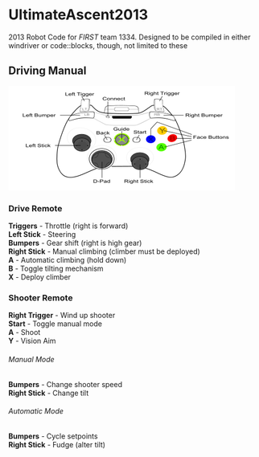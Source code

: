 UltimateAscent2013
==================

2013 Robot Code for _FIRST_ team 1334.  Designed to be compiled in either windriver or code::blocks, though, not limited to these

Driving Manual
--------------

![xbox controller][xbox]

### Drive Remote #####

**Triggers** - Throttle (right is forward)  
**Left Stick** - Steering  
**Bumpers** - Gear shift (right is high gear)  
**Right Stick** - Manual climbing (climber must be deployed)  
**A** - Automatic climbing (hold down)  
**B** - Toggle tilting mechanism  
**X** - Deploy climber  

### Shooter Remote #####

**Right Trigger** - Wind up shooter  
**Start** - Toggle manual mode  
**A** - Shoot  
**Y** - Vision Aim  

###### Manual Mode ######

**Bumpers** - Change shooter speed  
**Right Stick** - Change tilt  

###### Automatic Mode ######

**Bumpers** - Cycle setpoints  
**Right Stick** - Fudge (alter tilt)  


[xbox]: xbox-controller.png  "XBOX Controller"